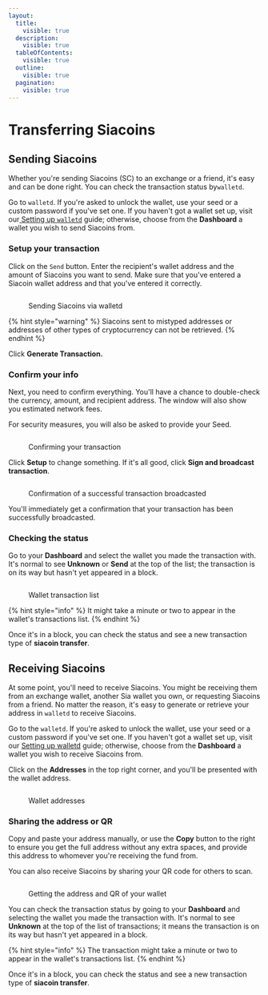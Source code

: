 ```yaml
---
layout:
  title:
    visible: true
  description:
    visible: true
  tableOfContents:
    visible: true
  outline:
    visible: true
  pagination:
    visible: true
---
```


# Transferring Siacoins

## Sending Siacoins

Whether you're sending Siacoins (SC) to an exchange or a friend, it's easy and can be done right. You can check the transaction status by`walletd`.

Go to `walletd`. If you're asked to unlock the wallet, use your seed or a custom password if you've set one. If you haven't got a wallet set up, visit our[ Setting up `walletd`](setting-up-walletd/) guide; otherwise, choose from the **Dashboard** a wallet you wish to send Siacoins from.

### Setup your transaction

Click on the `Send` button. Enter the recipient's wallet address and the amount of Siacoins you want to send. Make sure that you've entered a Siacoin wallet address and that you've entered it correctly.

<figure><img src="../.gitbook/assets/sending_2.png" alt=""><figcaption><p>Sending Siacoins via walletd</p></figcaption></figure>

{% hint style="warning" %}
Siacoins sent to mistyped addresses or addresses of other types of cryptocurrency can not be retrieved.
{% endhint %}

Click **Generate Transaction.**

### Confirm your info

Next, you need to confirm everything. You'll have a chance to double-check the currency, amount, and recipient address. The window will also show you estimated network fees.

For security measures, you will also be asked to provide your Seed.

<figure><img src="../.gitbook/assets/sending_3.png" alt=""><figcaption><p>Confirming your transaction</p></figcaption></figure>

Click **Setup** to change something. If it's all good, click **Sign and broadcast transaction**.

<figure><img src="../.gitbook/assets/sending_4.png" alt=""><figcaption><p>Confirmation of a successful transaction broadcasted</p></figcaption></figure>

You'll immediately get a confirmation that your transaction has been successfully broadcasted.

### Checking the status

Go to your **Dashboard** and select the wallet you made the transaction with. It's normal to see **Unknown** or **Send** at the top of the list; the transaction is on its way but hasn't yet appeared in a block.

<figure><img src="../.gitbook/assets/sending_5.png" alt=""><figcaption><p>Wallet transaction list</p></figcaption></figure>

{% hint style="info" %}
It might take a minute or two to appear in the wallet's transactions list.
{% endhint %}

Once it's in a block, you can check the status and see a new transaction type of **siacoin transfer**.

## Receiving Siacoins

At some point, you'll need to receive Siacoins. You might be receiving them from an exchange wallet, another Sia wallet you own, or requesting Siacoins from a friend. No matter the reason, it's easy to generate or retrieve your address in `walletd` to receive Siacoins.

Go to the `walletd`. If you're asked to unlock the wallet, use your seed or a custom password if you've set one. If you haven't got a wallet set up, visit our [Setting up walletd](setting-up-walletd/) guide; otherwise, choose from the **Dashboard** a wallet you wish to receive Siacoins from.

Click on the **Addresses** in the top right corner, and you'll be presented with the wallet address.

<figure><img src="../.gitbook/assets/receieving_1.png" alt=""><figcaption><p>Wallet addresses</p></figcaption></figure>

### Sharing the address or QR

Copy and paste your address manually, or use the **Copy** button to the right to ensure you get the full address without any extra spaces, and provide this address to whomever you're receiving the fund from.

You can also receive Siacoins by sharing your QR code for others to scan.

<figure><img src="../.gitbook/assets/receieve_2.png" alt=""><figcaption><p>Getting the address and QR of your wallet</p></figcaption></figure>

You can check the transaction status by going to your **Dashboard** and selecting the wallet you made the transaction with. It's normal to see **Unknown** at the top of the list of transactions; it means the transaction is on its way but hasn't yet appeared in a block.

{% hint style="info" %}
The transaction might take a minute or two to appear in the wallet's transactions list.
{% endhint %}

Once it's in a block, you can check the status and see a new transaction type of **siacoin transfer**.
